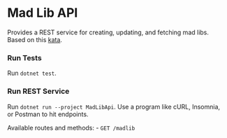 # Mad Lib API

Provides a REST service for creating, updating, and fetching mad libs.  Based on this [kata](https://github.com/jessharrell/madlib-kata).

### Run Tests

Run `dotnet test`.

### Run REST Service

Run `dotnet run --project MadLibApi`.  Use a program like cURL, Insomnia, or Postman to hit endpoints.

Available routes and methods:
    - `GET /madlib`
